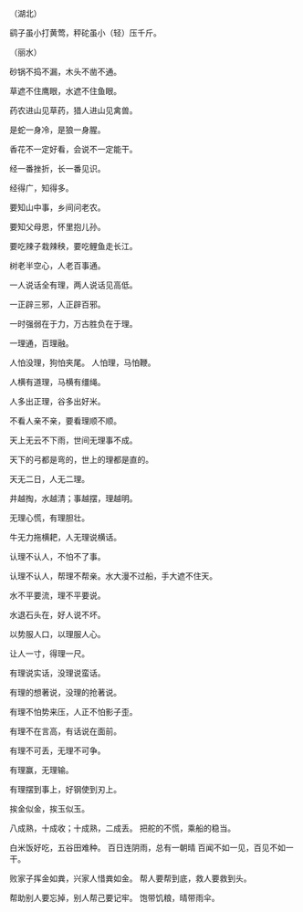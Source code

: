 （湖北）

鹞子虽小打黄莺，秤砣虽小（轻）压千斤。

（丽水）

砂锅不捣不漏，木头不凿不通。

草遮不住鹰眼，水遮不住鱼眼。

药农进山见草药，猎人进山见禽兽。

是蛇一身冷，是狼一身腥。

香花不一定好看，会说不一定能干。

经一番挫折，长一番见识。

经得广，知得多。

要知山中事，乡间问老农。

要知父母恩，怀里抱儿孙。

要吃辣子栽辣秧，要吃鲤鱼走长江。

树老半空心，人老百事通。

一人说话全有理，两人说话见高低。

一正辟三邪，人正辟百邪。

一时强弱在于力，万古胜负在于理。

一理通，百理融。

人怕没理，狗怕夹尾。
人怕理，马怕鞭。

人横有道理，马横有缰绳。

人多出正理，谷多出好米。

不看人亲不亲，要看理顺不顺。

天上无云不下雨，世间无理事不成。

天下的弓都是弯的，世上的理都是直的。

天无二日，人无二理。

井越掏，水越清；事越摆，理越明。

无理心慌，有理胆壮。

牛无力拖横耙，人无理说横话。

认理不认人，不怕不了事。

认理不认人，帮理不帮亲。水大漫不过船，手大遮不住天。

水不平要流，理不平要说。

水退石头在，好人说不坏。

以势服人口，以理服人心。

让人一寸，得理一尺。

有理说实话，没理说蛮话。

有理的想著说，没理的抢著说。

有理不怕势来压，人正不怕影子歪。

有理不在言高，有话说在面前。

有理不可丢，无理不可争。

有理赢，无理输。

有理摆到事上，好钢使到刃上。

挨金似金，挨玉似玉。

八成熟，十成收；十成熟，二成丢。 把舵的不慌，乘船的稳当。

白米饭好吃，五谷田难种。 百日连阴雨，总有一朝晴 百闻不如一见，百见不如一干。

败家子挥金如粪，兴家人惜粪如金。 帮人要帮到底，救人要救到头。

帮助别人要忘掉，别人帮己要记牢。 饱带饥粮，晴带雨伞。
